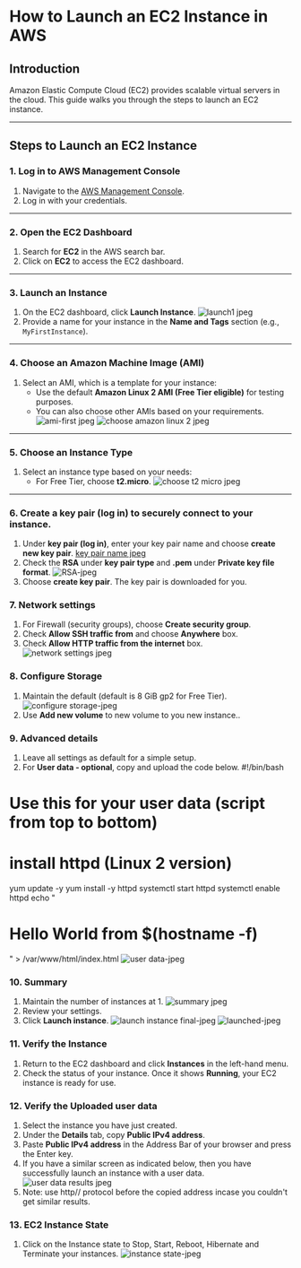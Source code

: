 # How to Launch an EC2 Instance in AWS

## Introduction
Amazon Elastic Compute Cloud (EC2) provides scalable virtual servers in the cloud. This guide walks you through the steps to launch an EC2 instance.

---

## Steps to Launch an EC2 Instance

### 1. Log in to AWS Management Console
1. Navigate to the [AWS Management Console](https://aws.amazon.com/console/).
2. Log in with your credentials.

---

### 2. Open the EC2 Dashboard
1. Search for **EC2** in the AWS search bar.
2. Click on **EC2** to access the EC2 dashboard.

---

### 3. Launch an Instance
1. On the EC2 dashboard, click **Launch Instance**.
![launch1 jpeg](https://github.com/user-attachments/assets/6c7da83a-575e-4941-94c3-f9d3f67d9b60)
2. Provide a name for your instance in the **Name and Tags** section (e.g., `MyFirstInstance`).

---

### 4. Choose an Amazon Machine Image (AMI)
1. Select an AMI, which is a template for your instance:
   - Use the default **Amazon Linux 2 AMI (Free Tier eligible)** for testing purposes.
   - You can also choose other AMIs based on your requirements.
![ami-first jpeg](https://github.com/user-attachments/assets/352eb810-eaf1-437b-a530-926482883c6d)
![choose amazon linux 2 jpeg](https://github.com/user-attachments/assets/adfcca02-6ca4-4120-985a-fbc5ff2af82a)

---

### 5. Choose an Instance Type
1. Select an instance type based on your needs:
   - For Free Tier, choose **t2.micro**.
   ![choose t2 micro jpeg](https://github.com/user-attachments/assets/5438b102-822c-4993-bb93-d2a802f1e1b9)

---

### 6. Create a **key pair (log in)** to securely connect to your instance.
1. Under **key pair (log in)**, enter your key pair name and choose **create new key pair**.
[key pair name jpeg](https://github.com/user-attachments/assets/995c1d2b-9e4a-43cc-b5cb-ef97bf9c3c52)
2. Check the **RSA** under **key pair type** and **.pem** under **Private key file format**.
![RSA-jpeg](https://github.com/user-attachments/assets/0b4c30e8-4d70-4fa1-9114-115f1ba3c75b)
3. Choose  **create key pair**. The key pair is downloaded for you.


### 7. Network settings
1. For Firewall (security groups), choose **Create security group**.
2. Check **Allow SSH traffic from** and choose **Anywhere** box.
3. Check **Allow HTTP traffic from the internet** box.
![network settings jpeg](https://github.com/user-attachments/assets/5be6ac23-1f8c-4398-8cf5-0c0085370cea)


### 8. Configure Storage
1. Maintain the default (default is 8 GiB gp2 for Free Tier).
![configure storage-jpeg](https://github.com/user-attachments/assets/6f93082d-50c4-433b-ae7e-ea3a86a24674)
2. Use **Add new volume** to new volume to you new instance..


### 9. Advanced details
1. Leave all settings as default for a simple setup.
2. For **User data - optional**, copy and upload the code below.
#!/bin/bash
# Use this for your user data (script from top to bottom)
# install httpd (Linux 2 version)
yum update -y
yum install -y httpd
systemctl start httpd
systemctl enable httpd
echo "<h1>Hello World from $(hostname -f)</h1>" > /var/www/html/index.html
![user data-jpeg](https://github.com/user-attachments/assets/0bd9352b-0476-41e9-8cf5-70156eaa6aea)


### 10. Summary
1. Maintain the number of instances at 1.
![summary jpeg](https://github.com/user-attachments/assets/db9d5c25-0ca3-4b75-8ac1-d3d27ce967b5)
2. Review your settings.
3. Click **Launch instance**.
![launch instance final-jpeg](https://github.com/user-attachments/assets/bc3cbf15-c55a-4f5b-a5ed-de2144e23566)
![launched-jpeg](https://github.com/user-attachments/assets/39726d0f-f1e0-4174-b5a3-f09380a83e6c)


### 11. Verify the Instance
1. Return to the EC2 dashboard and click **Instances** in the left-hand menu.
2. Check the status of your instance. Once it shows **Running**, your EC2 instance is ready for use.

### 12. Verify the Uploaded user data
1. Select the instance you have just created.
2. Under the **Details** tab, copy **Public IPv4 address**.
3. Paste **Public IPv4 address** in the Address Bar of your browser and press the Enter key.
4. If you have a similar screen as indicated below, then you have successfully launch an instance with a user data.
![user data results jpeg](https://github.com/user-attachments/assets/f30a7a3c-19d7-45fe-ada1-26eeb628ea1c)
5. Note: use http// protocol before the copied address incase you couldn't get similar results.


### 13. EC2 Instance State
1. Click on the Instance state to Stop, Start, Reboot, Hibernate and Terminate your instances.
![instance state-jpeg](https://github.com/user-attachments/assets/d90f6aa9-c8be-461e-a309-a7a6e6725317)
